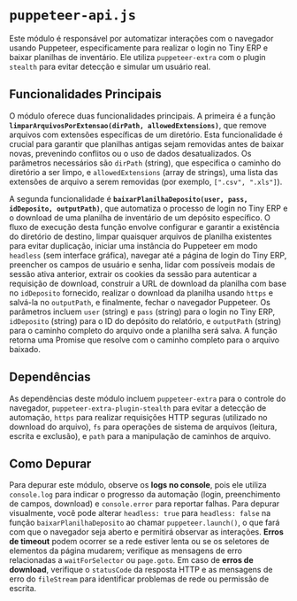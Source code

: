 # `puppeteer-api.js`

Este módulo é responsável por automatizar interações com o navegador usando Puppeteer, especificamente para realizar o login no Tiny ERP e baixar planilhas de inventário. Ele utiliza `puppeteer-extra` com o plugin `stealth` para evitar detecção e simular um usuário real.

## Funcionalidades Principais

O módulo oferece duas funcionalidades principais. A primeira é a função **`limparArquivosPorExtensao(dirPath, allowedExtensions)`**, que remove arquivos com extensões específicas de um diretório. Esta funcionalidade é crucial para garantir que planilhas antigas sejam removidas antes de baixar novas, prevenindo conflitos ou o uso de dados desatualizados. Os parâmetros necessários são `dirPath` (string), que especifica o caminho do diretório a ser limpo, e `allowedExtensions` (array de strings), uma lista das extensões de arquivo a serem removidas (por exemplo, `[".csv", ".xls"]`).

A segunda funcionalidade é **`baixarPlanilhaDeposito(user, pass, idDeposito, outputPath)`**, que automatiza o processo de login no Tiny ERP e o download de uma planilha de inventário de um depósito específico. O fluxo de execução desta função envolve configurar e garantir a existência do diretório de destino, limpar quaisquer arquivos de planilha existentes para evitar duplicação, iniciar uma instância do Puppeteer em modo `headless` (sem interface gráfica), navegar até a página de login do Tiny ERP, preencher os campos de usuário e senha, lidar com possíveis modais de sessão ativa anterior, extrair os cookies da sessão para autenticar a requisição de download, construir a URL de download da planilha com base no `idDeposito` fornecido, realizar o download da planilha usando `https` e salvá-la no `outputPath`, e finalmente, fechar o navegador Puppeteer. Os parâmetros incluem `user` (string) e `pass` (string) para o login no Tiny ERP, `idDeposito` (string) para o ID do depósito do relatório, e `outputPath` (string) para o caminho completo do arquivo onde a planilha será salva. A função retorna uma Promise que resolve com o caminho completo para o arquivo baixado.

## Dependências

As dependências deste módulo incluem `puppeteer-extra` para o controle do navegador, `puppeteer-extra-plugin-stealth` para evitar a detecção de automação, `https` para realizar requisições HTTP seguras (utilizado no download do arquivo), `fs` para operações de sistema de arquivos (leitura, escrita e exclusão), e `path` para a manipulação de caminhos de arquivo.

## Como Depurar

Para depurar este módulo, observe os **logs no console**, pois ele utiliza `console.log` para indicar o progresso da automação (login, preenchimento de campos, download) e `console.error` para reportar falhas. Para depurar visualmente, você pode alterar `headless: true` para `headless: false` na função `baixarPlanilhaDeposito` ao chamar `puppeteer.launch()`, o que fará com que o navegador seja aberto e permitirá observar as interações. **Erros de timeout** podem ocorrer se a rede estiver lenta ou se os seletores de elementos da página mudarem; verifique as mensagens de erro relacionadas a `waitForSelector` ou `page.goto`. Em caso de **erros de download**, verifique o `statusCode` da resposta HTTP e as mensagens de erro do `fileStream` para identificar problemas de rede ou permissão de escrita.
